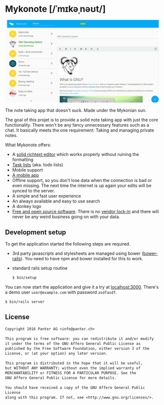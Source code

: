 # Mykonote [/ˈmɪkəˌnəʊt/]

![main screen](screenshot.jpg)

The note taking app that doesn't suck. Made under the Mykonian sun.

The goal of this projet is to provide a solid note taking app with just the
core functionality. There won't be any fancy unnecessary features such as a
chat. It basically meets the one requirement: Taking and managing private notes.

What Mykonote offers:

* A [solid richtext editor](http://quilljs.com/) which works properly without
  ruining the formatting
* [Task lists](https://github.com/koffeinfrei/quill-task-list) (aka. todo
  lists)
* Mobile support
* [A mobile app](https://github.com/panter/mykonote-app)
* Offline support, so you don't lose data when the connection is bad or even
  missing. The next time the internet is up again your edits will be synced to
  the server.
* A simple and fast user experience
* An always available and easy to use search
* A donkey logo
* [Free and open source software](https://www.gnu.org/philosophy/free-sw.html).
  There is no [vendor lock-in](https://en.wikipedia.org/wiki/Vendor_lock-in)
  and there will never be any weird business going on with your data.

## Development setup

To get the application started the following steps are required.

* 3rd party javascripts and stylesheets are managed using bower
  ([bower-rails](https://github.com/rharriso/bower-rails)). You need to have
  npm and bower installed for this to work.

* standard rails setup routine

  ```bash
  $ bin/setup
  ```

You can now start the application and give it a try at
[localhost:3000](http://localhost:3000).
There's a demo user `user@example.com` with password `asdfasdf`.

  ```bash
  $ bin/rails server
  ```


## License

    Copyright 2016 Panter AG <info@panter.ch>

    This program is free software: you can redistribute it and/or modify
    it under the terms of the GNU Affero General Public License as
    published by the Free Software Foundation, either version 3 of the
    License, or (at your option) any later version.

    This program is distributed in the hope that it will be useful,
    but WITHOUT ANY WARRANTY; without even the implied warranty of
    MERCHANTABILITY or FITNESS FOR A PARTICULAR PURPOSE. See the
    GNU Affero General Public License for more details.

    You should have received a copy of the GNU Affero General Public License
    along with this program. If not, see <http://www.gnu.org/licenses/>.
